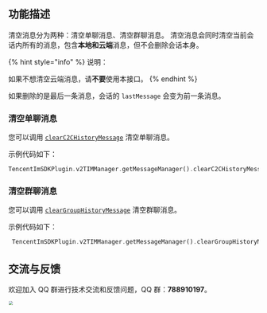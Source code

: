 ## 功能描述
清空消息分为两种：清空单聊消息、清空群聊消息。
清空消息会同时清空当前会话内所有的消息，包含**本地和云端**消息，但不会删除会话本身。

{% hint style="info" %}
说明：

如果不想清空云端消息，请**不要**使用本接口。
{% endhint %}

如果删除的是最后一条消息，会话的 `lastMessage` 会变为前一条消息。



### 清空单聊消息

您可以调用 [`clearC2CHistoryMessage`](../../../api/v2timmessagemanager/clearc2chistorymessage.md) 清空单聊消息。


示例代码如下：



```dart
TencentImSDKPlugin.v2TIMManager.getMessageManager().clearC2CHistoryMessage(userID: "userid");
```



### 清空群聊消息

您可以调用 [`clearGroupHistoryMessage`](../../../api/v2timmessagemanager/cleargrouphistorymessage.md) 清空群聊消息。

示例代码如下：


```dart
 TencentImSDKPlugin.v2TIMManager.getMessageManager().clearGroupHistoryMessage(groupID: "");
```


## 交流与反馈

欢迎加入 QQ 群进行技术交流和反馈问题，QQ 群：**788910197**。

<img style="width: 200px; max-width: inherit; zoom: 50%;" src="https://qcloudimg.tencent-cloud.cn/raw/f351a1640d265047db85ffab1cd086a7.png" />

